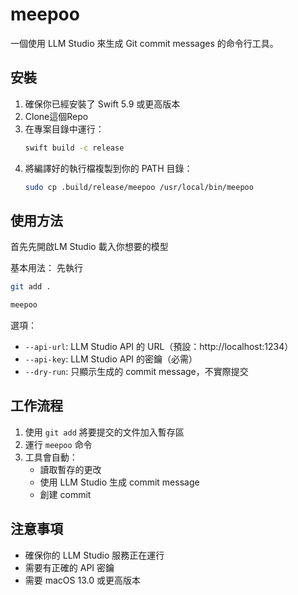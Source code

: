 # meepoo

一個使用 LLM Studio 來生成 Git commit messages 的命令行工具。

## 安裝

1. 確保你已經安裝了 Swift 5.9 或更高版本
2. Clone這個Repo
3. 在專案目錄中運行：
   ```bash
   swift build -c release
   ```
4. 將編譯好的執行檔複製到你的 PATH 目錄：
   ```bash
   sudo cp .build/release/meepoo /usr/local/bin/meepoo
   ```

## 使用方法

首先先開啟LM Studio
載入你想要的模型


基本用法：
先執行

```bash
git add .
```

```bash
meepoo 
```

選項：
- `--api-url`: LLM Studio API 的 URL（預設：http://localhost:1234）
- `--api-key`: LLM Studio API 的密鑰（必需）
- `--dry-run`: 只顯示生成的 commit message，不實際提交

## 工作流程

1. 使用 `git add` 將要提交的文件加入暫存區
2. 運行 `meepoo` 命令
3. 工具會自動：
   - 讀取暫存的更改
   - 使用 LLM Studio 生成 commit message
   - 創建 commit

## 注意事項

- 確保你的 LLM Studio 服務正在運行
- 需要有正確的 API 密鑰
- 需要 macOS 13.0 或更高版本
